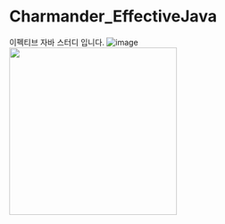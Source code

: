 # Charmander_EffectiveJava
이펙티브 자바 스터디 입니다.
![image](https://user-images.githubusercontent.com/33277588/86552495-24f6da80-bf83-11ea-95f5-82963f59dd9d.png)
<img src="https://user-images.githubusercontent.com/33277588/86552495-24f6da80-bf83-11ea-95f5-82963f59dd9d.png" width="300" height="300">
